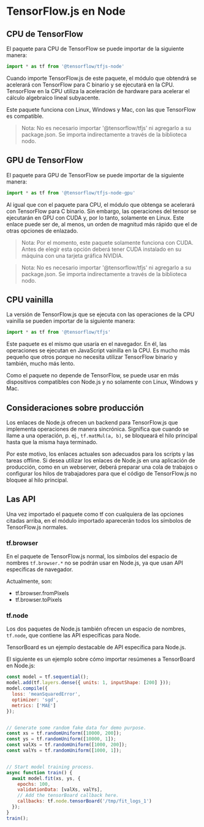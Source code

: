 # TensorFlow.js en Node

## CPU de TensorFlow

El paquete para CPU de TensorFlow se puede importar de la siguiente manera:

```js
import * as tf from '@tensorflow/tfjs-node'
```

Cuando importe TensorFlow.js de este paquete, el módulo que obtendrá se acelerará con TensorFlow para C binario y se ejecutará en la CPU. TensorFlow en la CPU utiliza la aceleración de hardware para acelerar el cálculo algebraico lineal subyacente.

Este paquete funciona con Linux, Windows y Mac, con las que TensorFlow es compatible.

> Nota: No es necesario importar '@tensorflow/tfjs' ni agregarlo a su package.json. Se importa indirectamente a través de la biblioteca nodo.

## GPU de TensorFlow

El paquete para GPU de TensorFlow se puede importar de la siguiente manera:

```js
import * as tf from '@tensorflow/tfjs-node-gpu'
```

Al igual que con el paquete para CPU, el módulo que obtenga se acelerará con TensorFlow para C binario. Sin embargo, las operaciones del tensor se ejecutarán en GPU con CUDA y, por lo tanto, solamente en Linux. Este enlace puede ser de, al menos, un orden de magnitud más rápido que el de otras opciones de enlazado.

> Nota: Por el momento, este paquete solamente funciona con CUDA. Antes de elegir esta opción deberá tener CUDA instalado en su máquina con una tarjeta gráfica NVIDIA.

> Nota: No es necesario importar '@tensorflow/tfjs' ni agregarlo a su package.json. Se importa indirectamente a través de la biblioteca nodo.

## CPU vainilla

La versión de TensorFlow.js que se ejecuta con las operaciones de la CPU vainilla se pueden importar de la siguiente manera:

```js
import * as tf from '@tensorflow/tfjs'
```

Este paquete es el mismo que usaría en el navegador. En él, las operaciones se ejecutan en JavaScript vainilla en la CPU. Es mucho más pequeño que otros porque no necesita utilizar TensorFlow binario y también, mucho más lento.

Como el paquete no depende de TensorFlow, se puede usar en más dispositivos compatibles con Node.js y no solamente con Linux, Windows y Mac.

## Consideraciones sobre producción

Los enlaces de Node.js ofrecen un backend para TensorFlow.js que implementa operaciones de manera sincrónica. Significa que cuando se llame a una operación, p. ej., `tf.matMul(a, b)`, se bloqueará el hilo principal hasta que la misma haya terminado.

Por este motivo, los enlaces actuales son adecuados para los scripts y las tareas offline. Si desea utilizar los enlaces de Node.js en una aplicación de producción, como en un webserver, deberá preparar una cola de trabajos o configurar los hilos de trabajadores para que el código de TensorFlow.js no bloquee al hilo principal.

## Las API

Una vez importado el paquete como tf con cualquiera de las opciones citadas arriba, en el módulo importado aparecerán todos los símbolos de TensorFlow.js normales.

### tf.browser

En el paquete de TensorFlow.js normal, los símbolos del espacio de nombres `tf.browser.*` no se podrán usar en Node.js, ya que usan API específicas de navegador.

Actualmente, son:

- tf.browser.fromPixels
- tf.browser.toPixels

### tf.node

Los dos paquetes de Node.js también ofrecen un espacio de nombres, `tf.node`, que contiene las API específicas para Node.

TensorBoard es un ejemplo destacable de API específica para Node.js.

El siguiente es un ejemplo sobre cómo importar resúmenes a TensorBoard en Node.js:

```js
const model = tf.sequential();
model.add(tf.layers.dense({ units: 1, inputShape: [200] }));
model.compile({
  loss: 'meanSquaredError',
  optimizer: 'sgd',
  metrics: ['MAE']
});


// Generate some random fake data for demo purpose.
const xs = tf.randomUniform([10000, 200]);
const ys = tf.randomUniform([10000, 1]);
const valXs = tf.randomUniform([1000, 200]);
const valYs = tf.randomUniform([1000, 1]);


// Start model training process.
async function train() {
  await model.fit(xs, ys, {
    epochs: 100,
    validationData: [valXs, valYs],
    // Add the tensorBoard callback here.
    callbacks: tf.node.tensorBoard('/tmp/fit_logs_1')
  });
}
train();
```
